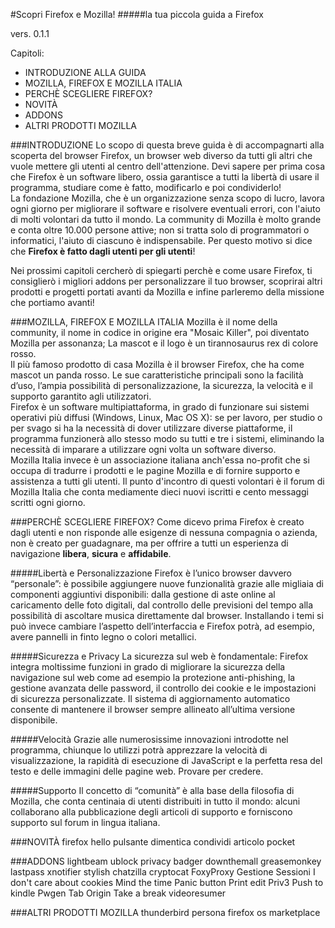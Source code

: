 #Scopri Firefox e Mozilla!
#####la tua piccola guida a Firefox

vers. 0.1.1

Capitoli:
* INTRODUZIONE ALLA GUIDA
* MOZILLA, FIREFOX E MOZILLA ITALIA
* PERCHÈ SCEGLIERE FIREFOX?
* NOVITÀ
* ADDONS
* ALTRI PRODOTTI MOZILLA


###INTRODUZIONE
Lo scopo di questa breve guida è di accompagnarti alla scoperta del browser Firefox, un browser web diverso da tutti gli altri che vuole mettere gli utenti al centro dell'attenzione. Devi sapere per prima cosa che Firefox è un software libero, ossia garantisce a tutti la libertà di usare il programma, studiare come è fatto, modificarlo e poi condividerlo!   
La fondazione Mozilla, che è un organizzazione senza scopo di lucro, lavora ogni giorno per migliorare il software e risolvere eventuali errori, con l'aiuto di molti volontari da tutto il mondo. La community di Mozilla è molto grande e conta oltre 10.000 persone attive; non si tratta solo di programmatori o informatici, l'aiuto di ciascuno è indispensabile. Per questo motivo si dice che **Firefox è fatto dagli utenti per gli utenti**!

Nei prossimi capitoli cercherò di spiegarti perchè e come usare Firefox, ti consiglierò i migliori addons per personalizzare il tuo browser, scoprirai altri prodotti e progetti portati avanti da Mozilla e infine parleremo della missione che portiamo avanti!

###MOZILLA, FIREFOX E MOZILLA ITALIA
Mozilla è il nome della community, il nome in codice in origine era "Mosaic Killer", poi diventato Mozilla per assonanza; La mascot e il logo è un tirannosaurus rex di colore rosso.  
Il più famoso prodotto di casa Mozilla è il browser Firefox, che ha come mascot un panda rosso. Le sue caratteristiche principali sono la facilità d’uso, l’ampia possibilità di personalizzazione, la sicurezza, la velocità e il supporto garantito agli utilizzatori.  
Firefox è un software multipiattaforma, in grado di funzionare sui sistemi operativi più diffusi (Windows, Linux, Mac OS X): se per lavoro, per studio o per svago si ha la necessità di dover utilizzare diverse piattaforme, il programma funzionerà allo stesso modo su tutti e tre i sistemi, eliminando la necessità di imparare a utilizzare ogni volta un software diverso.  
Mozilla Italia invece è un associazione italiana anch'essa no-profit che si occupa di tradurre i prodotti e le pagine Mozilla e di fornire supporto e assistenza a tutti gli utenti. Il punto d'incontro di questi volontari è il forum di Mozilla Italia che conta mediamente dieci nuovi iscritti e cento messaggi scritti ogni giorno.

###PERCHÈ SCEGLIERE FIREFOX?
Come dicevo prima Firefox è creato dagli utenti e non risponde alle esigenze di nessuna compagnia o azienda, non è creato per guadagnare, ma per offrire a tutti un esperienza di navigazione **libera**, **sicura** e **affidabile**.

#####Libertà e Personalizzazione
Firefox è l’unico browser davvero “personale”: è possibile aggiungere nuove funzionalità grazie alle migliaia di componenti aggiuntivi disponibili: dalla gestione di aste online al caricamento delle foto digitali, dal controllo delle previsioni del tempo alla possibilità di ascoltare musica direttamente dal browser. Installando i temi si può invece cambiare l’aspetto dell’interfaccia e Firefox potrà, ad esempio, avere pannelli in finto legno o colori metallici.

#####Sicurezza e Privacy
La sicurezza sul web è fondamentale: Firefox integra moltissime funzioni in grado di migliorare la sicurezza della navigazione sul web come ad esempio la protezione anti-phishing, la gestione avanzata delle password, il controllo dei cookie e le impostazioni di sicurezza personalizzate. Il sistema di aggiornamento automatico consente di mantenere il browser sempre allineato all’ultima versione disponibile.

#####Velocità
Grazie alle numerosissime innovazioni introdotte nel programma, chiunque lo utilizzi potrà apprezzare la velocità di visualizzazione, la rapidità di esecuzione di JavaScript e la perfetta resa del testo e delle immagini delle pagine web. Provare per credere.

#####Supporto
Il concetto di “comunità” è alla base della filosofia di Mozilla, che conta centinaia di utenti distribuiti in tutto il mondo: alcuni collaborano alla pubblicazione degli articoli di supporto e forniscono supporto sul forum in lingua italiana.

###NOVITÀ
firefox hello
pulsante dimentica
condividi articolo
pocket

###ADDONS
lightbeam
ublock
privacy badger
downthemall
greasemonkey
lastpass
xnotifier
stylish
chatzilla
cryptocat
FoxyProxy
Gestione Sessioni
I don't care about cookies
Mind the time
Panic button
Print edit
Priv3
Push to kindle
Pwgen
Tab Origin
Take a break
videoresumer

###ALTRI PRODOTTI MOZILLA
thunderbird
persona
firefox os
marketplace

